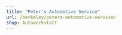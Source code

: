```yaml
---
title: "Peter's Automotive Service"
url: /berkeley/peters-automotive-service/
shop: Autowerkstatt
---
```

